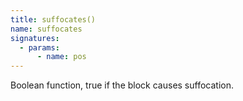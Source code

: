 ```yaml
---
title: suffocates()
name: suffocates
signatures:
  - params:
      - name: pos
---
```


Boolean function, true if the block causes suffocation.
